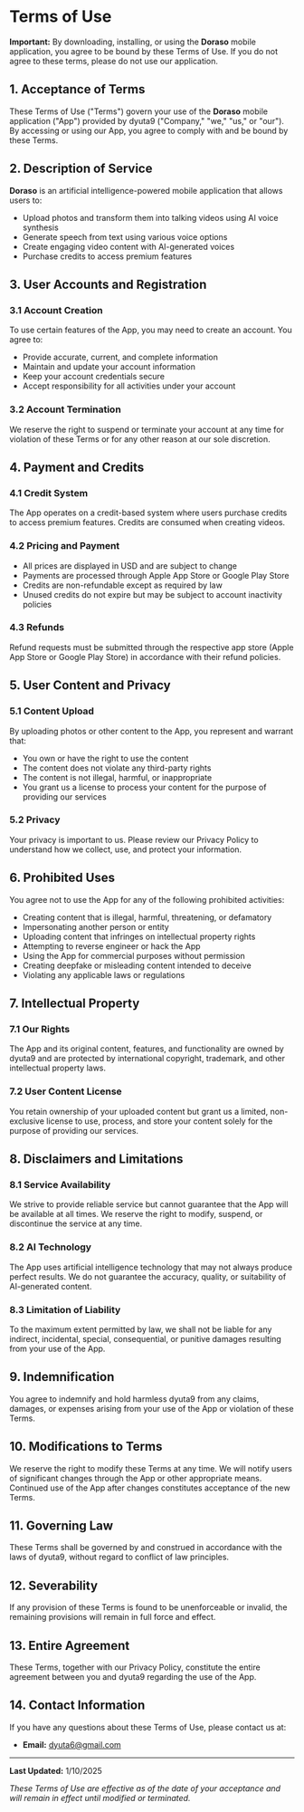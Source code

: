# Terms of Use

**Important:** By downloading, installing, or using the **Doraso** mobile application, you agree to be bound by these Terms of Use. If you do not agree to these terms, please do not use our application.

## 1. Acceptance of Terms

These Terms of Use ("Terms") govern your use of the **Doraso** mobile application ("App") provided by dyuta9 ("Company," "we," "us," or "our"). By accessing or using our App, you agree to comply with and be bound by these Terms.

## 2. Description of Service

**Doraso** is an artificial intelligence-powered mobile application that allows users to:

- Upload photos and transform them into talking videos using AI voice synthesis
- Generate speech from text using various voice options
- Create engaging video content with AI-generated voices
- Purchase credits to access premium features

## 3. User Accounts and Registration

### 3.1 Account Creation

To use certain features of the App, you may need to create an account. You agree to:

- Provide accurate, current, and complete information
- Maintain and update your account information
- Keep your account credentials secure
- Accept responsibility for all activities under your account

### 3.2 Account Termination

We reserve the right to suspend or terminate your account at any time for violation of these Terms or for any other reason at our sole discretion.

## 4. Payment and Credits

### 4.1 Credit System

The App operates on a credit-based system where users purchase credits to access premium features. Credits are consumed when creating videos.

### 4.2 Pricing and Payment

- All prices are displayed in USD and are subject to change
- Payments are processed through Apple App Store or Google Play Store
- Credits are non-refundable except as required by law
- Unused credits do not expire but may be subject to account inactivity policies

### 4.3 Refunds

Refund requests must be submitted through the respective app store (Apple App Store or Google Play Store) in accordance with their refund policies.

## 5. User Content and Privacy

### 5.1 Content Upload

By uploading photos or other content to the App, you represent and warrant that:

- You own or have the right to use the content
- The content does not violate any third-party rights
- The content is not illegal, harmful, or inappropriate
- You grant us a license to process your content for the purpose of providing our services

### 5.2 Privacy

Your privacy is important to us. Please review our Privacy Policy to understand how we collect, use, and protect your information.

## 6. Prohibited Uses

You agree not to use the App for any of the following prohibited activities:

- Creating content that is illegal, harmful, threatening, or defamatory
- Impersonating another person or entity
- Uploading content that infringes on intellectual property rights
- Attempting to reverse engineer or hack the App
- Using the App for commercial purposes without permission
- Creating deepfake or misleading content intended to deceive
- Violating any applicable laws or regulations

## 7. Intellectual Property

### 7.1 Our Rights

The App and its original content, features, and functionality are owned by dyuta9 and are protected by international copyright, trademark, and other intellectual property laws.

### 7.2 User Content License

You retain ownership of your uploaded content but grant us a limited, non-exclusive license to use, process, and store your content solely for the purpose of providing our services.

## 8. Disclaimers and Limitations

### 8.1 Service Availability

We strive to provide reliable service but cannot guarantee that the App will be available at all times. We reserve the right to modify, suspend, or discontinue the service at any time.

### 8.2 AI Technology

The App uses artificial intelligence technology that may not always produce perfect results. We do not guarantee the accuracy, quality, or suitability of AI-generated content.

### 8.3 Limitation of Liability

To the maximum extent permitted by law, we shall not be liable for any indirect, incidental, special, consequential, or punitive damages resulting from your use of the App.

## 9. Indemnification

You agree to indemnify and hold harmless dyuta9 from any claims, damages, or expenses arising from your use of the App or violation of these Terms.

## 10. Modifications to Terms

We reserve the right to modify these Terms at any time. We will notify users of significant changes through the App or other appropriate means. Continued use of the App after changes constitutes acceptance of the new Terms.

## 11. Governing Law

These Terms shall be governed by and construed in accordance with the laws of dyuta9, without regard to conflict of law principles.

## 12. Severability

If any provision of these Terms is found to be unenforceable or invalid, the remaining provisions will remain in full force and effect.

## 13. Entire Agreement

These Terms, together with our Privacy Policy, constitute the entire agreement between you and dyuta9 regarding the use of the App.

## 14. Contact Information

If you have any questions about these Terms of Use, please contact us at:

- **Email:** dyuta6@gmail.com

---

**Last Updated:** 1/10/2025

*These Terms of Use are effective as of the date of your acceptance and will remain in effect until modified or terminated.*
